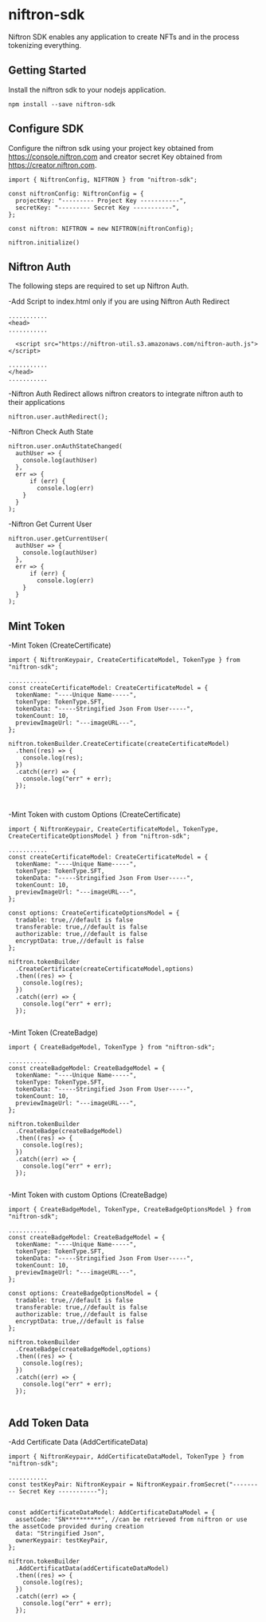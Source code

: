 # niftron-sdk

Niftron SDK enables any application to create NFTs and in the process tokenizing everything.

## Getting Started

Install the niftron sdk to your nodejs application.

```
npm install --save niftron-sdk

```

## Configure SDK

Configure the niftron sdk using your project key obtained from https://console.niftron.com and creator secret Key obtained from https://creator.niftron.com.

```
import { NiftronConfig, NIFTRON } from "niftron-sdk";

const niftronConfig: NiftronConfig = {
  projectKey: "--------- Project Key -----------",
  secretKey: "--------- Secret Key -----------",
};

const niftron: NIFTRON = new NIFTRON(niftronConfig);

niftron.initialize()

```


## Niftron Auth

The following steps are required to set up Niftron Auth.

-Add Script to index.html only if you are using Niftron Auth Redirect

```
...........
<head>
...........

  <script src="https://niftron-util.s3.amazonaws.com/niftron-auth.js"></script>

...........
</head>
...........

```

-Niftron Auth Redirect allows niftron creators to integrate niftron auth to their applications

```
niftron.user.authRedirect();

```

-Niftron Check Auth State

```
niftron.user.onAuthStateChanged(
  authUser => {
    console.log(authUser)
  }, 
  err => {
      if (err) {
        console.log(err)
    }
  }
);
```


-Niftron Get Current User

```
niftron.user.getCurrentUser(
  authUser => {
    console.log(authUser)
  }, 
  err => {
      if (err) {
        console.log(err)
    }
  }
);
```

## Mint Token

-Mint Token (CreateCertificate)

```
import { NiftronKeypair, CreateCertificateModel, TokenType } from "niftron-sdk";

...........
const createCertificateModel: CreateCertificateModel = {
  tokenName: "----Unique Name-----",
  tokenType: TokenType.SFT,
  tokenData: "-----Stringified Json From User-----",
  tokenCount: 10,
  previewImageUrl: "---imageURL---",
};

niftron.tokenBuilder.CreateCertificate(createCertificateModel)
  .then((res) => {
    console.log(res);
  })
  .catch((err) => {
    console.log("err" + err);
  });



```
-Mint Token with custom Options (CreateCertificate)

```
import { NiftronKeypair, CreateCertificateModel, TokenType, CreateCertificateOptionsModel } from "niftron-sdk";

...........
const createCertificateModel: CreateCertificateModel = {
  tokenName: "----Unique Name-----",
  tokenType: TokenType.SFT,
  tokenData: "-----Stringified Json From User-----",
  tokenCount: 10,
  previewImageUrl: "---imageURL---",
};

const options: CreateCertificateOptionsModel = {
  tradable: true,//default is false
  transferable: true,//default is false
  authorizable: true,//default is false
  encryptData: true,//default is false
};

niftron.tokenBuilder
  .CreateCertificate(createCertificateModel,options)
  .then((res) => {
    console.log(res);
  })
  .catch((err) => {
    console.log("err" + err);
  });


```


-Mint Token (CreateBadge)

```
import { CreateBadgeModel, TokenType } from "niftron-sdk";

...........
const createBadgeModel: CreateBadgeModel = {
  tokenName: "----Unique Name-----",
  tokenType: TokenType.SFT,
  tokenData: "-----Stringified Json From User-----",
  tokenCount: 10,
  previewImageUrl: "---imageURL---",
};

niftron.tokenBuilder
  .CreateBadge(createBadgeModel)
  .then((res) => {
    console.log(res);
  })
  .catch((err) => {
    console.log("err" + err);
  });


```
-Mint Token with custom Options (CreateBadge)

```
import { CreateBadgeModel, TokenType, CreateBadgeOptionsModel } from "niftron-sdk";

...........
const createBadgeModel: CreateBadgeModel = {
  tokenName: "----Unique Name-----",
  tokenType: TokenType.SFT,
  tokenData: "-----Stringified Json From User-----",
  tokenCount: 10,
  previewImageUrl: "---imageURL---",
};

const options: CreateBadgeOptionsModel = {
  tradable: true,//default is false
  transferable: true,//default is false
  authorizable: true,//default is false
  encryptData: true,//default is false
};

niftron.tokenBuilder
  .CreateBadge(createBadgeModel,options)
  .then((res) => {
    console.log(res);
  })
  .catch((err) => {
    console.log("err" + err);
  });


```
## Add Token Data

-Add Certificate Data (AddCertificateData)

```
import { NiftronKeypair, AddCertificateDataModel, TokenType } from "niftron-sdk";

...........
const testKeyPair: NiftronKeypair = NiftronKeypair.fromSecret("--------- Secret Key -----------");


const addCertificateDataModel: AddCertificateDataModel = {
  assetCode: "SN**********", //can be retrieved from niftron or use the assetCode provided during creation
  data: "Stringified Json",
  ownerKeypair: testKeyPair,
};

niftron.tokenBuilder
  .AddCertificatData(addCertificateDataModel)
  .then((res) => {
    console.log(res);
  })
  .catch((err) => {
    console.log("err" + err);
  });

```
